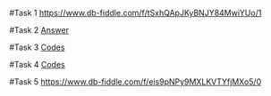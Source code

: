 #Task 1
https://www.db-fiddle.com/f/tSxhQApJKyBNJY84MwiYUo/1

#Task 2
[Answer](2/answer.txt)

#Task 3
[Codes](3/)

#Task 4
[Codes](3/)

#Task 5
https://www.db-fiddle.com/f/eis9pNPy9MXLKVTYfjMXo5/0